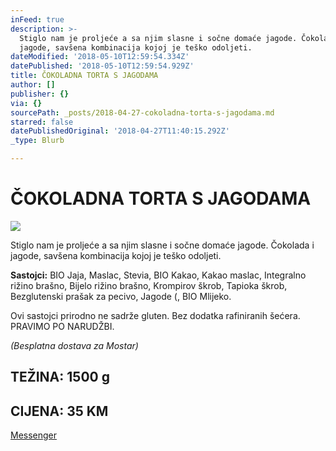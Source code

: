 ```yaml
---
inFeed: true
description: >-
  Stiglo nam je proljeće a sa njim slasne i sočne domaće jagode. Čokolada i
  jagode, savšena kombinacija kojoj je teško odoljeti.
dateModified: '2018-05-10T12:59:54.334Z'
datePublished: '2018-05-10T12:59:54.929Z'
title: ČOKOLADNA TORTA S JAGODAMA
author: []
publisher: {}
via: {}
sourcePath: _posts/2018-04-27-cokoladna-torta-s-jagodama.md
starred: false
datePublishedOriginal: '2018-04-27T11:40:15.292Z'
_type: Blurb

---
```

# ČOKOLADNA TORTA S JAGODAMA
![](https://the-grid-user-content.s3-us-west-2.amazonaws.com/3eea2fcb-7859-47ca-aead-8c02952038c6.jpg)

Stiglo nam je proljeće a sa njim slasne i sočne domaće jagode. Čokolada i jagode, savšena kombinacija kojoj je teško odoljeti.

**Sastojci:** BIO Jaja, Maslac, Stevia, BIO Kakao, Kakao maslac, Integralno rižino brašno, Bijelo rižino brašno, Krompirov škrob, Tapioka škrob, Bezglutenski prašak za pecivo, Jagode (, BIO Mlijeko.

Ovi sastojci prirodno ne sadrže gluten. Bez dodatka rafiniranih šećera. PRAVIMO PO NARUDŽBI.

_(Besplatna dostava za Mostar)_

## TEŽINA: 1500 g

## CIJENA: 35 KM
[Messenger][0]

[0]: https://www.messenger.com/t/greenday.kolaci.peciva